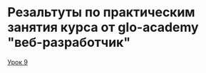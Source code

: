 # Резальтуты по практическим занятия курса от glo-academy "веб-разработчик"

[Урок 9](https://stasan-360.github.io/lesson_9/ "Миллион на верстке")
